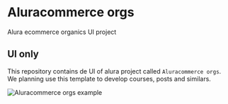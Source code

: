 # Aluracommerce orgs

Alura ecommerce organics UI project

## UI only

This repository contains de UI of alura project called `Aluracommerce orgs`.
We planning use this template to develop courses, posts and similars.


![Aluracommerce orgs example](ecommerce_orgs.gif)